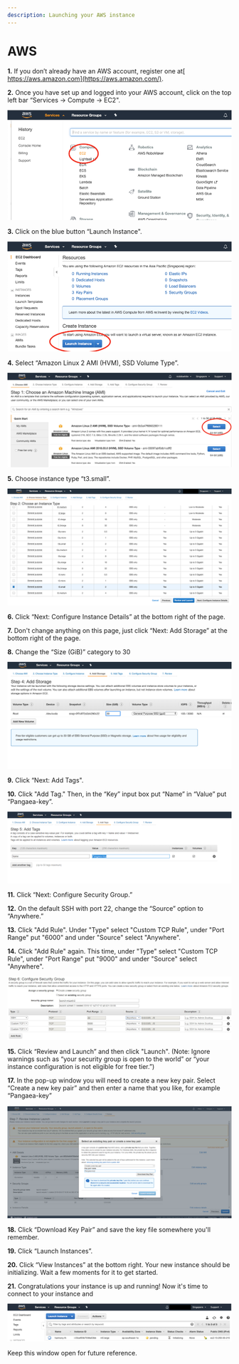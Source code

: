 ```yaml
---
description: Launching your AWS instance
---
```


# AWS

**1.** If you don’t already have an AWS account, register one at[ https://aws.amazon.com](https://aws.amazon.com/).

**2.** Once you have set up and logged into your AWS account, click on the top left bar “Services -&gt; Compute -&gt; EC2".

![](../../../.gitbook/assets/assets_-lldqlxk8e45wuh1wh4h_-llevl4cczjjcxws1wwy_-lleoh9qalwq7nrztaqh_assets-2f-liqykccgux_ib7gddno.png)

**3.** Click on the blue button “Launch Instance".

![](../../../.gitbook/assets/assets_-lldqlxk8e45wuh1wh4h_-llevl4cczjjcxws1wwy_-lleoorxg-dkasj2ahjd_assets-2f-liqykccgux_ib7gddno.png)

**4.** Select “Amazon Linux 2 AMI \(HVM\), SSD Volume Type”.

![](../../../.gitbook/assets/assets_-lldqlxk8e45wuh1wh4h_-llevl4cczjjcxws1wwy_-lleoyu2o6s4sjkvm34w_assets-2f-liqykccgux_ib7gddno.png)

**5.** Choose instance type “t3.small”.

![](../../../.gitbook/assets/screen-shot-2020-02-12-at-6.20.12-pm%20%281%29.png)

**6.** Click “Next: Configure Instance Details” at the bottom right of the page.

**7.** Don't change anything on this page, just click “Next: Add Storage” at the bottom right of the page.

**8.** Change the “Size \(GiB\)” category to 30

![](../../../.gitbook/assets/screen-shot-2020-02-27-at-4.01.10-pm.png)

**9.** Click “Next: Add Tags".

**10.** Click "Add Tag." Then, in the “Key” input box put “Name” in “Value” put “Pangaea-key”.

![](../../../.gitbook/assets/assets_-lldqlxk8e45wuh1wh4h_-llevl4cczjjcxws1wwy_-lleqf6sfapejt6e_ruu_capture.png)

**11.** Click “Next: Configure Security Group.”

**12.** On the default SSH with port 22, change the “Source” option to “Anywhere.”

**13.** Click "Add Rule". Under "Type" select "Custom TCP Rule", under "Port Range" put "6000" and under "Source" select "Anywhere".

**14.** Click "Add Rule" again. This time, under "Type" select "Custom TCP Rule", under "Port Range" put "9000" and under "Source" select "Anywhere".

![](../../../.gitbook/assets/assets_-lldqlxk8e45wuh1wh4h_-lw56fxoeyv0yr4pucg__-lw56p4wvhdd5sbawfho_security_groups_aws.jpg)

**15.** Click “Review and Launch” and then click "Launch". \(Note: Ignore warnings such as “your security group is open to the world” or “your instance configuration is not eligible for free tier.”\)

**17.** In the pop-up window you will need to create a new key pair. Select “Create a new key pair” and then enter a name that you like, for example “Pangaea-key”

![](../../../.gitbook/assets/assets_-lldqlxk8e45wuh1wh4h_-llevl4cczjjcxws1wwy_-lleqxd-n79fd0kkmcf3_capture.png)

**18.** Click “Download Key Pair” and save the key file somewhere you'll remember.

**19.** Click “Launch Instances”.

**20.** Click “View Instances” at the bottom right. Your new instance should be initializing. Wait a few moments for it to get started.

**21.** Congratulations your instance is up and running! Now it's time to connect to your instance and 

![](../../../.gitbook/assets/assets_-lldqlxk8e45wuh1wh4h_-llevl4cczjjcxws1wwy_-lleracmn7pbdpnpbeia_assets-2f-liqykccgux_ib7gddno%20%281%29.png)

Keep this window open for future reference.

